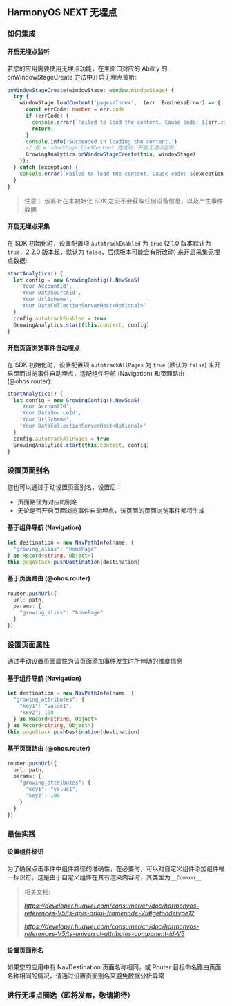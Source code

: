 ## HarmonyOS NEXT 无埋点

### 如何集成

#### 开启无埋点监听

若您的应用需要使用无埋点功能，在主窗口对应的 Ability 的 onWindowStageCreate 方法中开启无埋点监听: 

```typescript
onWindowStageCreate(windowStage: window.WindowStage) {
  try {
    windowStage.loadContent('pages/Index',  (err: BusinessError) => {
      const errCode: number = err.code
      if (errCode) {
        console.error(`Failed to load the content. Cause code: ${err.code}, message: ${err.message}`)
        return;
      }
      console.info('Succeeded in loading the content.')
      // 在 windowStage.loadContent 完成时，开启无埋点监听
      GrowingAnalytics.onWindowStageCreate(this, windowStage)
    });
  } catch (exception) {
    console.error(`Failed to load the content. Cause code: ${exception.code}, message: ${exception.message}`)
  }
}
```

> 注意：
> 该监听在未初始化 SDK 之前不会获取任何设备信息，以及产生事件数据

#### 开启无埋点采集

在 SDK 初始化时，设置配置项 `autotrackEnabled` 为 `true` (2.1.0 版本默认为 `true`，2.2.0 版本起，默认为 `false`，后续版本可能会有所改动) 来开启采集无埋点数据: 

```typescript
startAnalytics() {
  let config = new GrowingConfig().NewSaaS(
    'Your AccountId',
    'Your DataSourceId',
    'Your UrlScheme',
    'Your DataCollectionServerHost<Optional>'
  )
  config.autotrackEnabled = true
  GrowingAnalytics.start(this.context, config)
}
```

#### 开启页面浏览事件自动埋点

在 SDK 初始化时，设置配置项 `autotrackAllPages` 为 `true` (默认为 `false`) 来开启页面浏览事件自动埋点，适配组件导航 (Navigation) 和页面路由 (@ohos.router): 

```typescript
startAnalytics() {
  let config = new GrowingConfig().NewSaaS(
    'Your AccountId',
    'Your DataSourceId',
    'Your UrlScheme',
    'Your DataCollectionServerHost<Optional>'
  )
  config.autotrackAllPages = true
  GrowingAnalytics.start(this.context, config)
}
```

### 设置页面别名

您也可以通过手动设置页面别名，设置后：

* 页面路径为对应的别名
* 无论是否开启页面浏览事件自动埋点，该页面的页面浏览事件都将生成

#### 基于组件导航 (Navigation)

```typescript
let destination = new NavPathInfo(name, {
  "growing_alias": "homePage"
} as Record<string, Object>)
this.pageStack.pushDestination(destination)
```

#### 基于页面路由 (@ohos.router)

```typescript
router.pushUrl({
  url: path,
  params: {
    "growing_alias": "homePage"
  }
})
```

### 设置页面属性

通过手动设置页面属性为该页面添加事件发生时所伴随的维度信息

#### 基于组件导航 (Navigation)

```typescript
let destination = new NavPathInfo(name, {
  "growing_attributes": {
    "key1": "value1",
    "key2": 100
  } as Record<string, Object>
} as Record<string, Object>)
this.pageStack.pushDestination(destination)
```

#### 基于页面路由 (@ohos.router)

```typescript
router.pushUrl({
  url: path,
  params: {
    "growing_attributes": {
      "key1": "value1",
      "key2": 100
    }
  }
})
```

### 最佳实践

#### 设置组件标识

为了确保点击事件中组件路径的准确性，在必要时，可以对自定义组件添加组件唯一标识符。这是由于自定义组件在其有渲染内容时，其类型为`__Common__`

> 相关文档: 
>
> *https://developer.huawei.com/consumer/cn/doc/harmonyos-references-V5/js-apis-arkui-framenode-V5#getnodetype12*
>
> *https://developer.huawei.com/consumer/cn/doc/harmonyos-references-V5/ts-universal-attributes-component-id-V5*

#### 设置页面别名

如果您的应用中有 NavDestination 页面名称相同，或 Router 目标命名路由页面名称相同的情况，请通过设置页面别名来避免数据分析异常

### 进行无埋点圈选（即将发布，敬请期待）